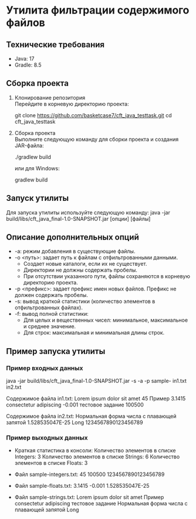 # Утилита фильтрации содержимого файлов

## Технические требования
- Java: 17
- Gradle: 8.5

## Сборка проекта

1. Клонирование репозитория  
   Перейдите в корневую директорию проекта:
   
   git clone https://github.com/basketcase7/cft_java_testtask.git
   cd cft_java_testtask
   

2. Сборка проекта  
   Выполните следующую команду для сборки проекта и создания JAR-файла:
   
   ./gradlew build
   
   или для Windows:
   
   gradlew build
   

## Запуск утилиты

Для запуска утилиты используйте следующую команду:
java -jar build/libs/cft_java_final-1.0-SNAPSHOT.jar [опции] [файлы]


## Описание дополнительных опций

- -a: режим добавления в существующие файлы.
- -o <путь>: задает путь к файлам с отфильтрованными данными. 
  - Создает новые каталоги, если их не существует. 
  - Директории не должны содержать пробелы. 
  - При отсутствии указанного пути, файлы сохраняются в корневую директорию проекта.
- -p <префикс>: задает префикс имен новых файлов. Префикс не должен содержать пробелы.
- -s: вывод краткой статистики (количество элементов в отфильтрованных файлах).
- -f: вывод полной статистики:
  - Для целых и вещественных чисел: минимальное, максимальное и среднее значение.
  - Для строк: максимальная и минимальная длины строк.

## Пример запуска утилиты

### Пример входных данных

java -jar build/libs/cft_java_final-1.0-SNAPSHOT.jar -s -a -p sample- in1.txt in2.txt


Содержимое файла in1.txt:
Lorem ipsum dolor sit amet
45
Пример
3.1415
consectetur adipiscing
-0.001
тестовое задание
100500


Содержимое файла in2.txt:
Нормальная форма числа с плавающей запятой
1.528535047E-25
Long
1234567890123456789


### Пример выходных данных

- Краткая статистика в консоли:
Количество элементов в списке Integers: 3
Количество элементов в списке Strings: 6
Количество элементов в списке Floats: 3


- Файл sample-integers.txt:
45
100500
1234567890123456789


- Файл sample-floats.txt:
3.1415
-0.001
1.528535047E-25


- Файл sample-strings.txt:
Lorem ipsum dolor sit amet
Пример
consectetur adipiscing
тестовое задание
Нормальная форма числа с плавающей запятой
Long


